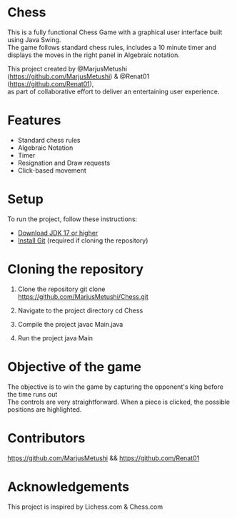 # Chess

This is a fully functional Chess Game with a graphical user interface built using Java Swing. <br>
The game follows standard chess rules, includes a 10 minute timer and displays the moves in the right panel in Algebraic notation.

This project created by @MarjusMetushi (https://github.com/MarjusMetushi) & @Renat01 (https://github.com/Renat01), <br>
as part of collaborative effort to deliver an entertaining user experience.

# Features

- Standard chess rules
- Algebraic Notation
- Timer
- Resignation and Draw requests
- Click-based movement

# Setup

To run the project, follow these instructions:
- [Download JDK 17 or higher](https://www.oracle.com/de/java/technologies/downloads/)
- [Install Git](https://git-scm.com/downloads) (required if cloning the repository)

# Cloning the repository

1. Clone the repository
git clone https://github.com/MarjusMetushi/Chess.git

2. Navigate to the project directory
cd Chess

3. Compile the project
javac Main.java

4. Run the project
java Main

# Objective of the game
The objective is to win the game by capturing the opponent's king before the time runs out <br>
The controls are very straightforward. When a piece is clicked, the possible positions are highlighted. <br>

# Contributors
https://github.com/MarjusMetushi && https://github.com/Renat01

# Acknowledgements
This project is inspired by Lichess.com & Chess.com




